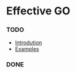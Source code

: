 # Effective GO

### TODO
* [Introdution](https://golang.org/doc/effective_go.html#introduction)
* [Examples](https://golang.org/doc/effective_go.html#examples)

### DONE

